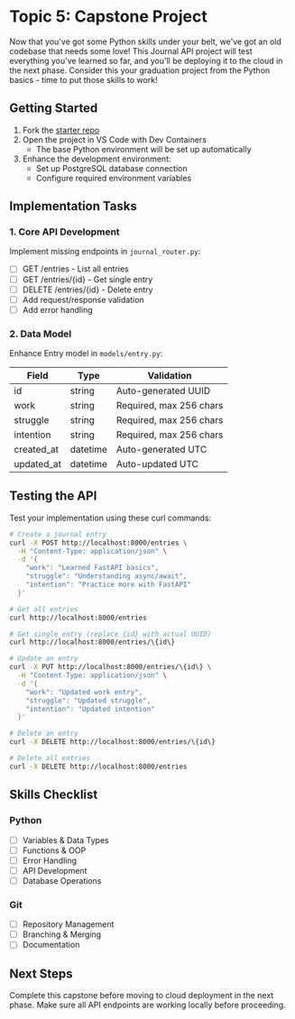 # Topic 5: Capstone Project

Now that you've got some Python skills under your belt, we've got an old codebase that needs some love! This Journal API project will test everything you've learned so far, and you'll be deploying it to the cloud in the next phase. Consider this your graduation project from the Python basics - time to put those skills to work!

## Getting Started

1. Fork the [starter repo](https://github.com/learntocloud/journal-starter)
2. Open the project in VS Code with Dev Containers
   - The base Python environment will be set up automatically
3. Enhance the development environment:
   - Set up PostgreSQL database connection
   - Configure required environment variables

## Implementation Tasks

### 1. Core API Development

Implement missing endpoints in `journal_router.py`:

- [ ] GET /entries - List all entries
- [ ] GET /entries/\{id\} - Get single entry
- [ ] DELETE /entries/\{id\} - Delete entry
- [ ] Add request/response validation
- [ ] Add error handling

### 2. Data Model

Enhance Entry model in `models/entry.py`:

| Field       | Type      | Validation                   |
|-------------|-----------|------------------------------|
| id          | string    | Auto-generated UUID          |
| work        | string    | Required, max 256 chars      |
| struggle    | string    | Required, max 256 chars      |
| intention   | string    | Required, max 256 chars      |
| created_at  | datetime  | Auto-generated UTC           |
| updated_at  | datetime  | Auto-updated UTC             |

## Testing the API

Test your implementation using these curl commands:

```bash
# Create a journal entry
curl -X POST http://localhost:8000/entries \
  -H "Content-Type: application/json" \
  -d '{
    "work": "Learned FastAPI basics",
    "struggle": "Understanding async/await",
    "intention": "Practice more with FastAPI"
  }'

# Get all entries
curl http://localhost:8000/entries

# Get single entry (replace {id} with actual UUID)
curl http://localhost:8000/entries/\{id\}

# Update an entry
curl -X PUT http://localhost:8000/entries/\{id\} \
  -H "Content-Type: application/json" \
  -d '{
    "work": "Updated work entry",
    "struggle": "Updated struggle",
    "intention": "Updated intention"
  }'

# Delete an entry
curl -X DELETE http://localhost:8000/entries/\{id\}

# Delete all entries
curl -X DELETE http://localhost:8000/entries
```

## Skills Checklist

### Python

- [ ] Variables & Data Types
- [ ] Functions & OOP
- [ ] Error Handling
- [ ] API Development
- [ ] Database Operations

### Git

- [ ] Repository Management
- [ ] Branching & Merging
- [ ] Documentation

## Next Steps

Complete this capstone before moving to cloud deployment in the next phase. Make sure all API endpoints are working locally before proceeding.
